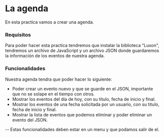 
# La agenda

En esta practica vamos a crear una agenda.

### Requisitos

Para poder hacer esta practica tendremos que instalar la biblioteca "Luxon", tendremos un archivo de JavaScript y un archivo JSON donde guardaremos la información de los eventos de nuestra agenda.

### Funcionalidades

Nuestra agenda tendra que poder hacer lo siguiente:

- Poder crear un evento nuevo y que se guarde en el JSON, importante que no se solape en el tiempo con otros.
- Mostrar los eventos del día de hoy, con su titulo, fecha de inicio y final.
- Mostrar los eventos de una fecha solicitada por un usuario, con su titulo, fecha de inicio y final.
- Mostrar la lista de eventos que podemos eliminar y poder eliminar un evento del JSON.

-- Estas funcionalidades deben estar en un menu y que podamos salir de el.
